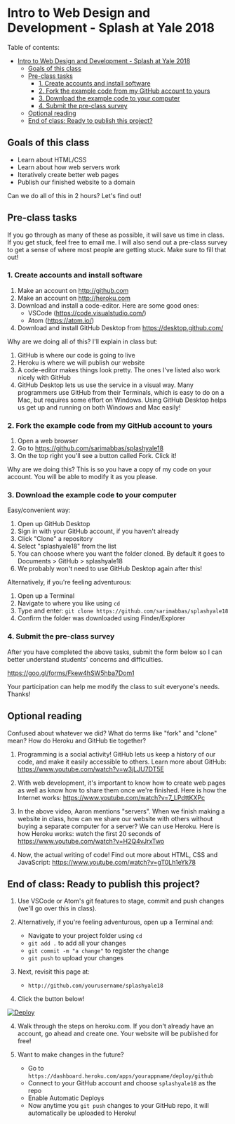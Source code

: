 # Intro to Web Design and Development - Splash at Yale 2018

Table of contents:

<!-- TOC -->

- [Intro to Web Design and Development - Splash at Yale 2018](#intro-to-web-design-and-development---splash-at-yale-2018)
    - [Goals of this class](#goals-of-this-class)
    - [Pre-class tasks](#pre-class-tasks)
        - [1. Create accounts and install software](#1-create-accounts-and-install-software)
        - [2. Fork the example code from my GitHub account to yours](#2-fork-the-example-code-from-my-github-account-to-yours)
        - [3. Download the example code to your computer](#3-download-the-example-code-to-your-computer)
        - [4. Submit the pre-class survey](#4-submit-the-pre-class-survey)
    - [Optional reading](#optional-reading)
    - [End of class: Ready to publish this project?](#end-of-class-ready-to-publish-this-project)

<!-- /TOC -->

## Goals of this class

* Learn about HTML/CSS
* Learn about how web servers work
* Iteratively create better web pages
* Publish our finished website to a domain

Can we do all of this in 2 hours? Let's find out!

## Pre-class tasks

If you go through as many of these as possible, it will save us time in class. If you get stuck, feel free to email me. I will also send out a pre-class survey to get a sense of where most people are getting stuck. Make sure to fill that out!

### 1. Create accounts and install software

1. Make an account on http://github.com
2. Make an account on http://heroku.com
3. Download and install a code-editor. Here are some good ones:
    * VSCode (https://code.visualstudio.com/)
    * Atom (https://atom.io/)
4. Download and install GitHub Desktop from https://desktop.github.com/

Why are we doing all of this? I'll explain in class but:
1. GitHub is where our code is going to live
2. Heroku is where we will publish our website
3. A code-editor makes things look pretty. The ones I've listed also work nicely with GitHub
4. GitHub Desktop lets us use the service in a visual way. Many programmers use GitHub from their Terminals, which is easy to do on a Mac, but requires some effort on Windows. Using GitHub Desktop helps us get up and running on both Windows and Mac easily!

### 2. Fork the example code from my GitHub account to yours

1. Open a web browser
2. Go to https://github.com/sarimabbas/splashyale18
3. On the top right you'll see a button called Fork. Click it!

Why are we doing this? This is so you have a copy of my code on your account. You will be able to modify it as you please.

### 3. Download the example code to your computer

Easy/convenient way:
1. Open up GitHub Desktop
2. Sign in with your GitHub account, if you haven't already
3. Click "Clone" a repository
4. Select "splashyale18" from the list
5. You can choose where you want the folder cloned. By default it goes to Documents > GitHub > splashyale18
6. We probably won't need to use GitHub Desktop again after this!

Alternatively, if you're feeling adventurous:
1. Open up a Terminal
2. Navigate to where you like using `cd`
3. Type and enter: `git clone https://github.com/sarimabbas/splashyale18`
4. Confirm the folder was downloaded using Finder/Explorer

### 4. Submit the pre-class survey

After you have completed the above tasks, submit the form below so I can better understand students' concerns and difficulties.

https://goo.gl/forms/Fkew4hSW5hba7Dom1

Your participation can help me modify the class to suit everyone's needs. Thanks!

## Optional reading

Confused about whatever we did? What do terms like "fork" and "clone" mean? How do Heroku and GitHub tie together? 

1. Programming is a social activity! GitHub lets us keep a history of our code, and make it easily accessible to others. Learn more about GitHub: https://www.youtube.com/watch?v=w3jLJU7DT5E

2. With web development, it's important to know how to create web pages as well as know how to share them once we're finished. Here is how the Internet works: https://www.youtube.com/watch?v=7_LPdttKXPc

3. In the above video, Aaron mentions "servers". When we finish making a website in class, how can we share our website with others without buying a separate computer for a server? We can use Heroku. Here is how Heroku works: watch the first 20 seconds of https://www.youtube.com/watch?v=H2Q4vJrxTwo

4. Now, the actual writing of code! Find out more about HTML, CSS and JavaScript: https://www.youtube.com/watch?v=gT0Lh1eYk78

## End of class: Ready to publish this project?

1. Use VSCode or Atom's git features to stage, commit and push changes (we'll go over this in class).  

1. Alternatively, if you're feeling adventurous, open up a Terminal and:
    * Navigate to your project folder using `cd`
    * `git add .` to add all your changes
    * `git commit -m "a change"` to register the change
    * `git push` to upload your changes

2. Next, revisit this page at:
    * `http://github.com/yourusername/splashyale18`
    
3. Click the button below!

[![Deploy](https://www.herokucdn.com/deploy/button.svg)](https://heroku.com/deploy)

4. Walk through the steps on heroku.com. If you don't already have an account, go ahead and create one. Your website will be published for free!

5. Want to make changes in the future?
    * Go to `https://dashboard.heroku.com/apps/yourappname/deploy/github`
    * Connect to your GitHub account and choose `splashyale18` as the repo
    * Enable Automatic Deploys
    * Now anytime you `git push` changes to your GitHub repo, it will automatically be uploaded to Heroku!
